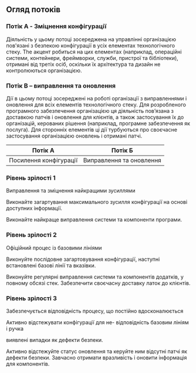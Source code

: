 ## Огляд потоків

### Потік A - Зміцнення конфігурації
Діяльність у цьому потоці зосереджена на управлінні організацією
пов'язані з безпекою конфігурації в усіх елементах технологічного стеку. The
акцент робиться на цих елементах (наприклад, операційні системи, контейнери,
фреймворки, служби, пристрої та бібліотеки), отримані від третіх осіб,
оскільки їх архітектура та дизайн не контролюються організацією.

### Потік B – виправлення та оновлення
Дії в цьому потоці зосереджені на роботі організації з виправленнями
і оновлення для всіх елементів технологічного стеку. Для розробленого програмного забезпечення
організацією ця діяльність пов’язана з доставкою патчів і
оновлення для клієнтів, а також застосування їх до організацій, керованих
рішення (наприклад, програмне забезпечення як послуга). Для сторонніх елементів ці дії
турбуються про своєчасне застосування організацією оновлень і
отримані патчі.

|Потік А|Потік Б|
|-------|-------|
|Посилення конфігурації|Виправлення та оновлення|

### Рівень зрілості 1
Виправлення та зміцнення найкращими зусиллями

Виконайте загартування максимального зусилля
конфігурації на основі доступних
інформації.

Виконайте найкраще виправлення системи та
компоненти програми.

### Рівень зрілості 2
Офіційний процес із базовими лініями

Виконуйте послідовне загартовування
конфігурації, наступні встановлені
базові лінії та вказівки.

Виконуйте регулярні виправлення системи та
компонентів додатків, у повному обсязі
стек. Забезпечити своєчасну доставку латок до
клієнтів.

### Рівень зрілості 3
Забезпечується відповідність процесу, що постійно вдосконалюється

Активно відстежувати конфігурації для не-
відповідність базовим лініям і ручка

виявлені випадки як дефекти безпеки.

Активно відстежуйте статус оновлення та керуйте ним
відсутні патчі як дефекти безпеки.
Завчасно отримати вразливість і оновити
інформація для компонентів.

